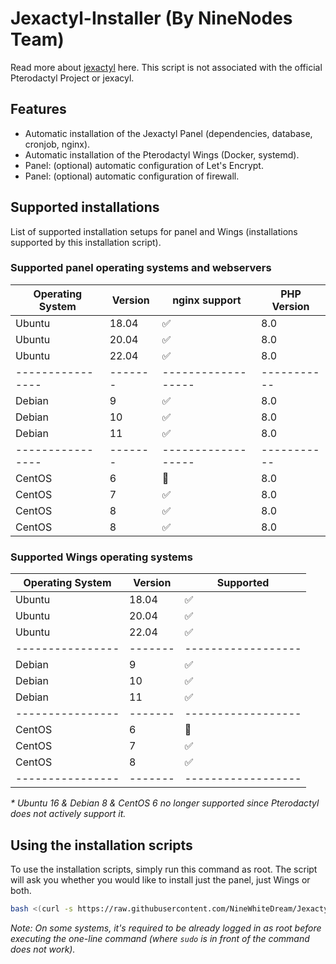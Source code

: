 # Jexactyl-Installer (By NineNodes Team)


Read more about [jexactyl](https://jexactyl.com/) here. This script is not associated with the official Pterodactyl Project or jexacyl.

## Features

- Automatic installation of the Jexactyl Panel (dependencies, database, cronjob, nginx).
- Automatic installation of the Pterodactyl Wings (Docker, systemd).
- Panel: (optional) automatic configuration of Let's Encrypt.
- Panel: (optional) automatic configuration of firewall.

## Supported installations

List of supported installation setups for panel and Wings (installations supported by this installation script).

### Supported panel operating systems and webservers

| Operating System | Version | nginx support      | PHP Version |
| ---------------- | ------- | ------------------ | ----------- |
|     Ubuntu       | 18.04   | :white_check_mark: | 8.0         |
|     Ubuntu       | 20.04   | :white_check_mark: | 8.0         |
|     Ubuntu       | 22.04   | :white_check_mark: | 8.0         |
| ---------------- | ------- | ------------------ | ----------- |
|     Debian       | 9       | :white_check_mark: | 8.0         |
|     Debian       | 10      | :white_check_mark: | 8.0         |
|     Debian       | 11      | :white_check_mark: | 8.0         |
| ---------------- | ------- | ------------------ | ----------- |
|      CentOS      | 6       | :red_circle:       | 8.0         |
|      CentOS      | 7       | :white_check_mark: | 8.0         |
|      CentOS      | 8       | :white_check_mark: | 8.0         |
|      CentOS      | 8       | :white_check_mark: | 8.0         |

### Supported Wings operating systems

| Operating System | Version | Supported          |
| ---------------- | ------- | ------------------ |
| Ubuntu           | 18.04   | :white_check_mark: |
| Ubuntu           | 20.04   | :white_check_mark: |
| Ubuntu           | 22.04   | :white_check_mark: |
| ---------------- | ------- | ------------------ |
| Debian           | 9       | :white_check_mark: |
| Debian           | 10      | :white_check_mark: |
| Debian           | 11      | :white_check_mark: |
| ---------------- | ------- | ------------------ |
| CentOS           | 6       | :red_circle:       |
| CentOS           | 7       | :white_check_mark: |
| CentOS           | 8       | :white_check_mark: |
| ---------------- | ------- | ------------------ |

_\* Ubuntu 16 & Debian 8 & CentOS 6 no longer supported since Pterodactyl does not actively support it._

## Using the installation scripts

To use the installation scripts, simply run this command as root. The script will ask you whether you would like to install just the panel, just Wings or both.

```bash
bash <(curl -s https://raw.githubusercontent.com/NineWhiteDream/Jexactyl-Installer/v0.13.0/install.sh)
```

_Note: On some systems, it's required to be already logged in as root before executing the one-line command (where `sudo` is in front of the command does not work)._

